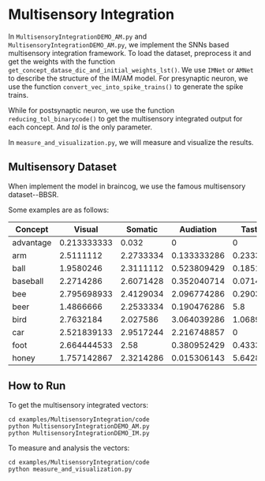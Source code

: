 # Multisensory Integration

In `MultisensoryIntegrationDEMO_AM.py` and `MultisensoryIntegrationDEMO_AM.py`, we implement the SNNs based multisensory integration framework. To load the dataset, preprocess it and get the weights with the function `get_concept_datase_dic_and_initial_weights_lst()`​. We use `IMNet`​ or ​`AMNet`​ to describe the structure of the IM/AM model. For presynaptic neuron, we use the function `convert_vec_into_spike_trains()​` to generate the spike trains.

While for postsynaptic neuron, we use the function `reducing_tol_binarycode()​` to get the multisensory integrated output for each concept. And  ​*tol*​ is the only parameter.

In `measure_and_visualization.py​`, we will measure and visualize the results.

## Multisensory Dataset 

When implement the model in braincog, we use the famous multisensory dataset--BBSR.

Some examples are as follows:

| Concept   | Visual      | Somatic   | Audiation   | Taste    | Smell    |
| --------- | ----------- | --------- | ----------- | -------- | -------- |
| advantage | 0.213333333 | 0.032     | 0           | 0        | 0        |
| arm       | 2.5111112   | 2.2733334 | 0.133333286 | 0.233333 | 0.4      |
| ball      | 1.9580246   | 2.3111112 | 0.523809429 | 0.185185 | 0.111111 |
| baseball  | 2.2714286   | 2.6071428 | 0.352040714 | 0.071429 | 0.392857 |
| bee       | 2.795698933 | 2.4129034 | 2.096774286 | 0.290323 | 0.419355 |
| beer      | 1.4866666   | 2.2533334 | 0.190476286 | 5.8      | 4.6      |
| bird      | 2.7632184   | 2.027586  | 3.064039286 | 1.068966 | 0.517241 |
| car       | 2.521839133 | 2.9517244 | 2.216748857 | 0        | 2.206897 |
| foot      | 2.664444533 | 2.58      | 0.380952429 | 0.433333 | 3        |
| honey     | 1.757142867 | 2.3214286 | 0.015306143 | 5.642857 | 4.535714 |

## How to Run 

To get the multisensory integrated vectors:

```
cd examples/MultisensoryIntegration/code
python MultisensoryIntegrationDEMO_AM.py
python MultisensoryIntegrationDEMO_IM.py
```

To measure and analysis the vectors:

```
cd examples/MultisensoryIntegration/code
python measure_and_visualization.py
```







